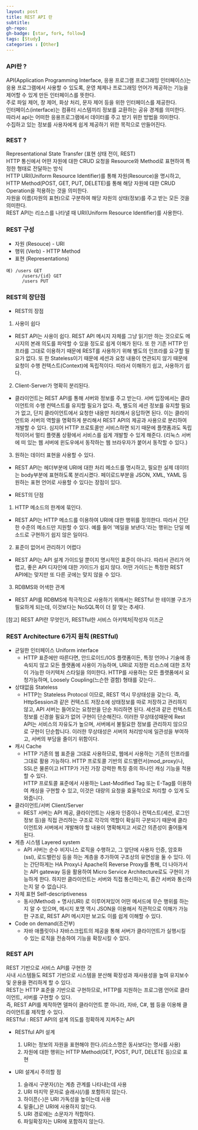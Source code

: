 ```yaml
---
layout: post
title: REST API 란
subtitle: 
gh-repo: 
gh-badge: [star, fork, follow]
tags: [Study]
categories : [Other]
---
```


### API란 ?

API(Application Programming Interface, 응용 프로그램 프로그래밍 인터페이스)는 응용 프로그램에서 사용할 수 있도록, 운영 체제나 프로그래밍 언어가 제공하는 기능을 제어할 수 있게 만든 인터페이스를 뜻한다.  
주로 파일 제어, 창 제어, 화상 처리, 문자 제어 등을 위한 인터페이스를 제공한다.  
인터페이스(interface)는 컴퓨터 시스템끼리 정보를 교환하는 공유 경계를 의미한다.  
따라서 api는 어떠한 응용프로그램에서 데이터를 주고 받기 위한 방법을 의미한다.  
수집하고 있는 정보를 사용자에게 쉽게 제공하기 위한 목적으로 만들어진다.  

### REST ?

Representational State Transfer (표현 상태 전이, REST)  
HTTP 통신에서 어떤 자원에 대한 CRUD 요청을 Resource와 Method로 표현하여 특정한 형태로 전달하는 방식  
HTTP URI(Uniform Resource Identifier)를 통해 자원(Resource)을 명시하고, HTTP Method(POST, GET, PUT, DELETE)를 통해 해당 자원에 대한 CRUD Operation을 적용하는 것을 의미한다.  
자원을 이름(자원의 표현)으로 구분하여 해당 자원의 상태(정보)를 주고 받는 모든 것을 의미한다.  
REST API는 리소스를 나타낼 때 URI(Uniform Resource Identifier)를 사용한다.  

### REST 구성
- 자원 (Resouce) - URI
- 행위 (Verb) - HTTP Method
- 표현 (Representations)

~~~
예) /users GET
      /users/{id} GET
      /users PUT
~~~

### REST의 장단점
* REST의 장점
1) 사용이 쉽다
- REST API는 사용이 쉽다. REST API 메시지 자체를 그냥 읽기만 하는 것으로도 메시지의 본래 의도를 파악할 수 있을 정도로 쉽게 이해가 된다. 또 한 기존 HTTP 인프라를 그대로 이용하기 때문에 REST를 사용하기 위해 별도의 인프라를 요구할 필요가 없다.
 또 한 Stateless이기 때문에 세션과 요청 내용이 연관되지 않기 때문에 요청이 수행 컨텍스트(Context)에 독립적이다. 따라서 이해하기 쉽고, 사용하기 쉽다. 

2) Client-Server가 명확히 분리된다.
- 클라이언트는 REST API를 통해 서버와 정보를 주고 받는다. 서버 입장에서는 클라이언트의 수행 컨텍스트를 유지할 필요가 없다. 즉, 별도의 세션 정보를 유지할 필요가 없고, 단지 클라이언트에서 요청한 내용만 처리해서 응답하면 된다. 
이는 클라이언트와 서버의 역할을 명확하게 분리해서 REST API의 제공과 사용으로 분리하여 개발할 수 있다. 
심지어 HTTP 프로토콜만 서비스하면 되기 때문에 플랫폼과도 독립적이어서 멀티 플랫폼 상황에서 서비스를 쉽게 개발할 수 있게 해준다. (리눅스 서버에 떠 있는 웹 서버에 윈도우에서 동작하는 웹 브라우자가 붙어서 동작할 수 있다.)

3) 원하는 데이터 표현을 사용할 수 있다. 
- REST API는 헤더부분에 URI에 대한 처리 메소드를 명시하고, 필요한 실제 데이터는 body부분에 표현하도록 분리시켰다. 페이로드부분을 JSON, XML, YAML 등 원하는 표현 언어로 사용할 수 있다는 장점이 있다. 
* REST의 단점
1) HTTP 메소드의 한계에 묶인다.
- REST API는 HTTP 메소드를 이용하여 URI에 대한 행위를 정의한다. 따라서 간단한 수준의 메소드만 지원할 수 있다. 예를 들어 '메일을 보낸다.'라는 행위는 단일 메소드로 구현하기 쉽지 않은 일이다. 
2) 표준이 없어서 관리하기 어렵다
- REST API는 API 설계 가이드일 뿐이지 명시적인 표준이 아니다. 따라서 관리가 어렵고, 좋은 API 디자인에 대한 가이드가 쉽지 않다. 어떤 가이드는 특정한 REST API에는 맞지만 또 다른 곳에는 맞지 않을 수 있다. 
3) RDBMS와 어색한 관계
- REST API를 RDBMS에 적극적으로 사용하기 위해서는 RESTful 한 테이블 구조가 필요하게 되는데, 이것보다는 NoSQL쪽이 더 잘 맞는 추세다.  

[참고] REST API란 무엇인가, RESTful한 서비스 아키텍처|작성자 이즈군


### REST Architecture 6가지 원칙 (RESTful)
* 균일한 인터페이스 Uniform interface
    - HTTP 표준에만 따른다면, 안드로이드/IOS 플랫폼이든, 특정 언어나 기술에 종속되지 않고 모든 플랫폼에 사용이 가능하며, URI로 지정한 리소스에 대한 조작이 가능한 아키텍처 스타일을 의미한다. HTTP를 사용하는 모든 플랫폼에서 요청가능하며, Loosely Coupling(느슨한 결함) 형태를 갖는다..
* 상태없음 Stateless
    - HTTP는 Stateless Protocol 이므로, REST 역시 무상태성을 갖는다. 즉, HttpSession과 같은 컨텍스트 저장소에 상태정보를 따로 저장하고 관리하지 않고, API 서버는 들어오는 요청만을 단순 처리하면 된다. 세션과 같은 컨텍스트 정보를 신경쓸 필요가 없어 구현이 단순해진다. 이러한 무상태성때문에 Rest API는 서비스의 자유도가 높으며, 서버에서 불필요한 정보를 관리하지 않으므로 구현이 단순합니다. 이러한 무상태성은 서버의 처리방식에 일관성을 부여하고, 서버의 부담을 줄이기 위함이다.
* 캐시 Cache
    - HTTP 기존의 웹 표준을 그대로 사용하므로, 웹에서 사용하는 기존의 인프라를 그대로 활용 가능하다. HTTP 프로토콜 기반의 로드밸런서(mod_proxy)나, SSL은 물론이고 HTTP가 가진 가장 강력한 특징 중의 하나인 캐싱 기능을 적용할 수 있다.  
    HTTP 프로토콜 표준에서 사용하는 Last-Modified Tag 또는 E-Tag를 이용하여 캐싱을 구현할 수 있고, 이것은 대량의 요청을 효울척으로 처리할 수 있게 도와줍니다.
* 클라이언트/서버 Client/Server
    - REST 서버는 API 제공, 클라이언트는 사용자 인증이나 컨텍스트(세션, 로그인 정보 등)을 직접 관리하는 구조로 각각의 역할이 확실히 구분되기 때문에 클라이언트와 서버에서 개발해야 할 내용이 명확해지고 서로간 의존성이 줄어들게 된다.
* 계층 시스템 Layered system
    - API 서버는 순수 비지니스 로직을 수행하고, 그 앞단에 사용자 인증, 암호화(ssl), 로드밸런싱 등을 하는 계층을 추가하여 구조상의 유연성을 둘 수 있다.  이는 간단하게는 HA Proxy나 Apache의 Reverse Proxy를 통해, 더 나아가서는 API gateway 등을 활용하여 Micro Service Architecture로도 구현이 가능하게 한다.  하지만 클라이언트는 서버와 직접 통신하는지, 중간 서버와 통신하는지 알 수 없습니다.
* 자체 표현 Self-descriptiveness
    - 동사(Method) + 명사(URI) 로 이루어져있어 어떤 메서드에 무슨 행위를 하는지 알 수 있으며, 메시지 포맷 역시 JSON을 이용해서 직관적으로 이해가 가능한 구조로, REST API 메시지만 보고도 이를 쉽게 이해할 수 있다.
* Code on demand(조건부)
    - 자바 애플릿이나 자바스크립트의 제공을 통해 서버가 클라이언트가 실행시킬 수 있는 로직을 전송하여 기능을 확장시킬 수 있다.

### REST API
REST 기반으로 서비스 API를 구현한 것  
사내 시스템들도 REST 기반으로 시스템을 분산해 확장성과 재사용성을 높여 유지보수 및 운용을 편리하게 할 수 있다.  
REST는 HTTP 표준을 기반으로 구현하므로, HTTP를 지원하는 프로그램 언어로 클라이언트, 서버를 구현할 수 있다.  
즉, REST API를 제작하면 델파이 클라이언트 뿐 아니라, 자바, C#, 웹 등을 이용해 클라이언트를 제작할 수 있다.  
RESTful : REST API의 설계 의도를 정확하게 지켜주는 API


* RESTful API 설계
    1. URI는 정보의 자원을 표현해야 한다.(리소스명은 동사보다는 명사를 사용)
    2. 자원에 대한 행위는 HTTP Method(GET, POST, PUT, DELETE 등)으로 표현

* URI 설계시 주의할 점
    1. 슬래시 구분자(/)는 계층 관계를 나타내는데 사용
    2. URI 마지막 문자로 슬래시(/)를 포함하지 않는다.
    3. 하이픈(-)은 URI 가독성을 높이는데 사용
    4. 밑줄(_)은 URI에 사용하지 않는다.
    5. URI 경로에는 소문자가 적합하다.
    6. 파일확장자는 URI에 포함하지 않는다.